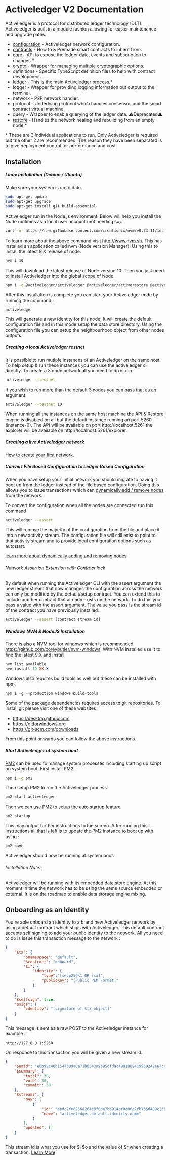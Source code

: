 # Activeledger V2 Documentation

Activeledger is a protocol for distributed ledger technology (DLT). Activeledger is built in a module fashion allowing for easier maintenance and upgrade paths.

* [configuration](configuration.md) - Activeledger network configuration.
* [contracts](./contracts/README.md) - How to & Premade smart contracts to inherit from.
* [core](core.md) - API to expose the ledger data, events and subscription to changes.*
* [crypto](crypto.md) - Wrapper for managing multiple cryptographic options.
* definitions - Specific TypeScript definition files to help with contract development.
* [ledger](ledger.md) - This is the main Activeledger process.*
* logger - Wrapper for providing logging information out output to the terminal.
* network - P2P network handler.
* protocol - Underlying protocol which handles consensus and the smart contract virtual machine.
* query - Wrapper to enable querying of the ledger data. ⚠️Deprecated⚠️
* [restore](restore.md) - Handles the network healing and rebuilding from an empty node.*

\* These are 3 individual applications to run. Only Activeledger is required but the other 2 are recommended. The reason they have been separated is to give deployment control for performance and cost.

## Installation

##### Linux Installation (Debian / Ubuntu)

Make sure your system is up to date.

```bash
sudo apt-get update
sudo apt-get upgrade
sudo apt-get install git build-essential
```

Activeledger run in the Node.js environment. Below will help you install the Node runtimes as a local user account (not needing su).

````bash
curl -o- https://raw.githubusercontent.com/creationix/nvm/v0.33.11/install.sh | bash
````

To learn more about the above command visit http://www.nvm.sh. This has installed an application called nvm (Node version Manager). Using this to install the latest 9.X release of node.

````bash
nvm i 10
````

This will download the latest release of Node version 10. Then you just need to install Activeledger into the global scope of Node.

```bash
npm i -g @activeledger/activeledger @activeledger/activerestore @activeledger/activecore
```

After this installation is complete you can start your Activeledger node by running the command :

```bash
activeledger
```

This will generate a new identity for this node, It will create the default configuration file and in this mode setup the data store directory. Using the configuration file you can setup the neighbourhood object from other nodes outputs.

##### Creating a local Activeledger testnet

It is possible to run mutiple instances of an Activeledger on the same host. To help setup & run these instances you can use the activeledger cli directly. To create a 3 node network all you need to do is run

```bash
activeledger --testnet
```

If you wish to run more than the default 3 nodes you can pass that as an argument

```bash
activeledger --testnet 10
```

When running all the instances on the same host machine the API & Restore engine is disabled on all but the default instance running on port 5260 (instance-0). The API will be available on port http://localhost:5261 the explorer will be available on http://localhost:5261/explorer. 

##### Creating a live Activeledger network

[How to create your first network](create-first-network.md).

##### Convert File Based Configuration to Ledger Based Configuration

When you have setup your initial network you should migrate to having it boot up from the ledger instead of the file based configuration. Doing this allows you to issue transactions which can [dynamically  add / remove nodes](dynamic-nodes.md) from the network.

To convert the configuration when all the nodes are connected run this command

```bash
activeledger --assert
```

This will remove the majority of the configuration from the file and place it into a new activity stream. The configuration file will still exist to point to that activity stream and to provide local configuration options such as autostart.

[learn more about dynamically adding and removing nodes](dynamic-nodes.md)

###### Network Assertion Extension with Contract lock

By default when running the Activeledger CLI with the assert argument the new ledger stream that now manages the configuration across the network can only be modified by the default/setup contract. You can extend this to include another contract that already exists on the network. To do this you pass a value with the assert argument. The value you pass is the stream id of the contract you have previously installed.

```bash
activeledger --assert [contract stream id]
```

##### Windows NVM & NodeJS Installation

There is also a NVM tool for windows which is recommended https://github.com/coreybutler/nvm-windows.  With NVM installed use it to find the latest 9.X and install

````powershell
nvm list available
nvm install 10.XX.X
````

Windows also requires build tools as well but these can be installed with npm.

```powershell
npm i -g --production windows-build-tools
```

Some of the package dependencies requires access to git repositories. To install git please visit one of these websites :

- https://desktop.github.com
- https://gitforwindows.org
- https://git-scm.com/downloads

From this point onwards you can follow the above instructions.

##### Start Activeledger at system boot

[PM2](http://pm2.keymetrics.io/) can be used to manage system processes including starting up script on system boot. First install PM2.

```bash
npm i -g pm2
```

Then setup PM2 to run the Activeledger process.

````bash
pm2 start activeledger
````

Then we can use PM2 to setup the auto startup feature.

````bash
pm2 startup
````

This may output further instructions to the screen. After running this instructions all that is left is to update the PM2 instance to boot up with using :

````bash
pm2 save
````

Activeledger should now be running at system boot.

###### Installation Notes

Activeledger will be running with its embedded data store engine. At this moment in time the network has to be using the same source embedded or external. It is on the roadmap to enable data storage engine mixing.

## Onboarding as an Identity

You're able onboard an identity to a brand new Activeledger network by using a default contract which ships with Activeledger. This default contract accepts self signing to add your public identity to the network. All you need to do is issue this transaction message to the network :

```json
{
    "$tx": {
        "$namespace": "default",
        "$contract": "onboard",
        "$i": {
            "identity": {
            	"type":"[secp256k1 OR rsa]",
                "publicKey": "[Public PEM Format]"
            }
        }
    },
    "$selfsign": true,
    "$sigs": {
        "identity": "[signature of $tx object]"
    }
}
```

This message is sent as a raw POST to the Activeledger instance for example :

```
http://127.0.0.1:5260
```

On response to this transaction you will be given a new stream id. 

```json
{
    "$umid": "e0b99c48b1547389a8a71b0543a9b95dfd9c4991989419959242a67ca5e4d356",
    "$summary": {
        "total": 30,
        "vote": 30,
        "commit": 30
    },
    "$streams": {
        "new": [
            {
                "id": "aedc2f06256a284c9f0be7ba914bf8c80d7fb765d489c2387be1b1d674776180",
                "name": "activeledger.default.identity.name"
            }
        ],
        "updated": []
    }
}
```

This stream id is what you use for \$i \$o and the value of \$r when creating a transaction. [Learn More](./transactions.md)